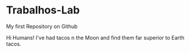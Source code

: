 # Trabalhos-Lab
My first Repository on Github

Hi Humans!
I've had tacos n the Moon and find them far superior to Earth tacos.
